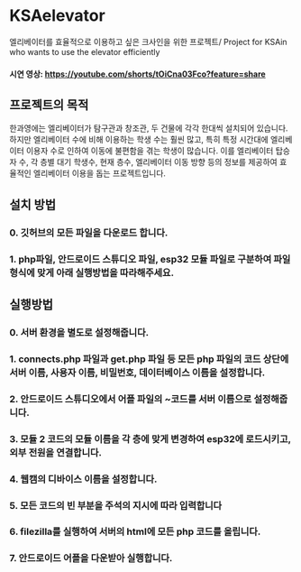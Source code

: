 # KSAelevator
엘리베이터를 효율적으로 이용하고 싶은 크사인을 위한 프로젝트/ Project for KSAin who wants to use the elevator efficiently
#### 시연 영상: https://youtube.com/shorts/tOiCna03Fco?feature=share
## 프로젝트의 목적
한과영에는 엘리베이터가 탐구관과 창조관, 두 건물에 각각 한대씩 설치되어 있습니다. 하지만 엘리베이터 수에 비해 이용하는 학생 수는 훨씬 많고, 특히 특정 시간대에 엘리베이터 이용자 수로 인하여 이동에 불편함을 겪는 학생이 많습니다. 이를 엘리베이터 탑승자 수, 각 층별 대기 학생수, 현재 층수, 엘리베이터 이동 방향 등의 정보를 제공하여 효율적인 엘리베이터 이용을 돕는 프로젝트입니다.
##  설치 방법
### 0. 깃허브의 모든 파일을 다운로드 합니다.
### 1. php파일, 안드로이드 스튜디오 파일, esp32 모듈 파일로 구분하여 파일 형식에 맞게 아래 실행방법을 따라해주세요.
## 실행방법
### 0. 서버 환경을 별도로 설정해줍니다.
### 1. connects.php 파일과 get.php 파일 등 모든 php 파일의 코드 상단에 서버 이름, 사용자 이름, 비밀번호, 데이터베이스 이름을 설정합니다.
### 2. 안드로이드 스튜디오에서 어플 파일의 ~코드를 서버 이름으로 설정해줍니다.
### 3. 모듈 2 코드의 모듈 이름을 각 층에 맞게 변경하여 esp32에 로드시키고, 외부 전원을 연결합니다.
### 4. 웹캠의 디바이스 이름을 설정합니다.
### 5. 모든 코드의 빈 부분을 주석의 지시에 따라 입력합니다
### 6. filezilla를 실행하여 서버의 html에 모든 php 코드를 올립니다.
### 7. 안드로이드 어플을 다운받아 실행합니다.
